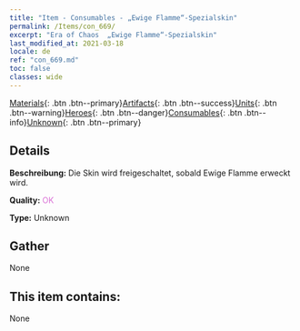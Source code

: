 ```yaml
---
title: "Item - Consumables - „Ewige Flamme“-Spezialskin"
permalink: /Items/con_669/
excerpt: "Era of Chaos  „Ewige Flamme“-Spezialskin"
last_modified_at: 2021-03-18
locale: de
ref: "con_669.md"
toc: false
classes: wide
---
```

 [Materials](/de/Items/){: .btn .btn--primary}[Artifacts](/de/Items/Artifacts/){: .btn .btn--success}[Units](/de/Items/Units/){: .btn .btn--warning}[Heroes](/de/Items/Heroes/){: .btn .btn--danger}[Consumables](/de/Items/Consumables/){: .btn .btn--info}[Unknown](/de/Items/Unknown/){: .btn .btn--primary}

## Details
 **Beschreibung:** Die Skin wird freigeschaltet, sobald Ewige Flamme erweckt wird.

 **Quality:** <span style="color: #DA70D6">OK</span>

 **Type:** Unknown

## Gather

  None

## This item contains:

  None

